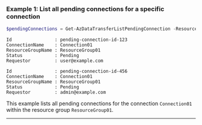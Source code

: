 ### Example 1: List all pending connections for a specific connection
```powershell
$pendingConnections = Get-AzDataTransferListPendingConnection -ResourceGroupName ResourceGroup01 -ConnectionName Connection01
```

```output
Id                : pending-connection-id-123
ConnectionName    : Connection01
ResourceGroupName : ResourceGroup01
Status            : Pending
Requestor         : user@example.com

Id                : pending-connection-id-456
ConnectionName    : Connection01
ResourceGroupName : ResourceGroup01
Status            : Pending
Requestor         : admin@example.com
```

This example lists all pending connections for the connection `Connection01` within the resource group `ResourceGroup01`.

---
